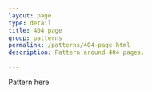 ```yaml
---
layout: page
type: detail
title: 404 page
group: patterns
permalink: /patterns/404-page.html
description: Pattern around 404 pages.

---
```


Pattern here
